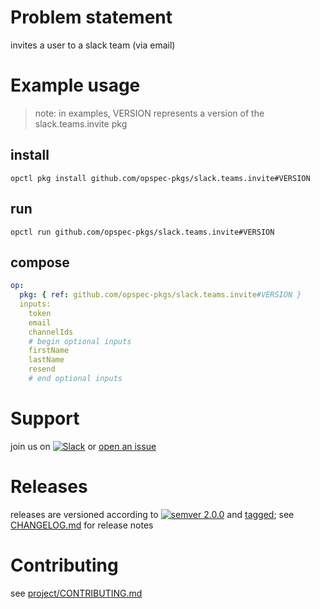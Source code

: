 # Problem statement
invites a user to a slack team (via email)

# Example usage

> note: in examples, VERSION represents a version of the slack.teams.invite pkg

## install

```shell
opctl pkg install github.com/opspec-pkgs/slack.teams.invite#VERSION
```

## run

```
opctl run github.com/opspec-pkgs/slack.teams.invite#VERSION
```

## compose

```yaml
op:
  pkg: { ref: github.com/opspec-pkgs/slack.teams.invite#VERSION }
  inputs: 
    token
    email
    channelIds
    # begin optional inputs
    firstName
    lastName
    resend
    # end optional inputs
```

# Support

join us on [![Slack](https://opspec-slackin.herokuapp.com/badge.svg)](https://opspec-slackin.herokuapp.com/)
or [open an issue](https://github.com/opspec-pkgs/slack.teams.invite/issues)

# Releases

releases are versioned according to
[![semver 2.0.0](https://img.shields.io/badge/semver-2.0.0-brightgreen.svg)](http://semver.org/spec/v2.0.0.html)
and [tagged](https://git-scm.com/book/en/v2/Git-Basics-Tagging); see
[CHANGELOG.md](CHANGELOG.md) for release notes

# Contributing

see [project/CONTRIBUTING.md](https://github.com/opspec-pkgs/project/blob/master/CONTRIBUTING.md)
